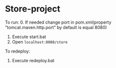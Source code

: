 # Store-project

To run:
0. If needed change port in pom.xml(property "tomcat.maven.http.port" by default is equal 8080)
1. Execute start.bat
2. Open `localhost:8080/store`

To redeploy:
1. Execute redeploy.bat

